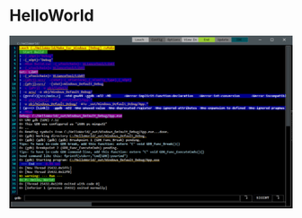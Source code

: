 # HelloWorld

 [![Screen Shot](doc/Screen.png)](https://raw.githubusercontent.com/VLiance/Cwc-Lib/master/doc/Screen.png)
